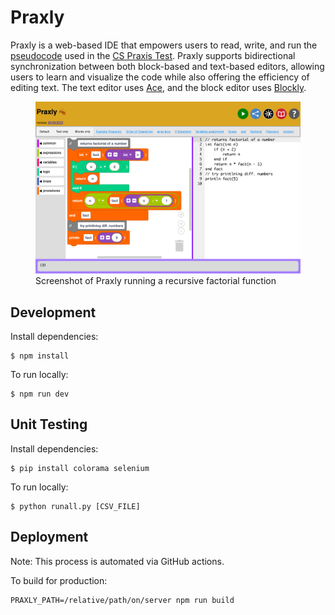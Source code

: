 # Praxly

Praxly is a web-based IDE that empowers users to read, write, and run the [pseudocode][1] used in the [CS Praxis Test][2].
Praxly supports bidirectional synchronization between both block-based and text-based editors, allowing users to learn and visualize the code while also offering the efficiency of editing text.
The text editor uses [Ace][3], and the block editor uses [Blockly][4].

[1]: https://www.ets.org/pdfs/praxis/5652.pdf#page=21
[2]: https://praxis.ets.org/test/5652.html
[3]: https://ace.c9.io/
[4]: https://developers.google.com/blockly

<figure>
    <img src="public/images/praxly-screenshot-narrow.png">
    <figcaption>Screenshot of Praxly running a recursive factorial function</figcaption>
</figure>


## Development

Install dependencies:
```
$ npm install
```

To run locally:
```
$ npm run dev
```

## Unit Testing

Install dependencies:
```
$ pip install colorama selenium
```

To run locally:
```
$ python runall.py [CSV_FILE]
```

## Deployment

Note: This process is automated via GitHub actions.

To build for production:
```
PRAXLY_PATH=/relative/path/on/server npm run build
```
